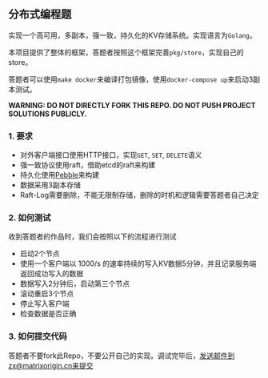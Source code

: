 ## 分布式编程题
实现一个高可用，多副本，强一致，持久化的KV存储系统。实现语言为`Golang`。

本项目提供了整体的框架，答题者按照这个框架完善`pkg/store`，实现自己的store。

答题者可以使用`make docker`来编译打包镜像，使用`docker-compose up`来启动3副本测试。



**WARNING: DO NOT DIRECTLY FORK THIS REPO. DO NOT PUSH PROJECT SOLUTIONS PUBLICLY.**

### 1. 要求
* 对外客户端接口使用HTTP接口，实现`GET`, `SET`, `DELETE`语义
* 强一致协议使用raft，借助etcd的raft来构建
* 持久化使用[Pebble](https://github.com/cockroachdb/pebble)来构建
* 数据采用3副本存储
* Raft-Log需要删除，不能无限制存储，删除的时机和逻辑需要答题者自己决定

### 2. 如何测试
收到答题者的作品时，我们会按照以下的流程进行测试

* 启动2个节点
* 使用一个客户端以 1000/s 的速率持续的写入KV数据5分钟，并且记录服务端返回成功写入的数据
* 数据写入2分钟后，启动第三个节点
* 滚动重启3个节点
* 停止写入客户端
* 检查数据是否正确

### 3. 如何提交代码
答题者不要fork此Repo，不要公开自己的实现。调试完毕后，发送邮件到zx@matrixorigin.cn来提交
